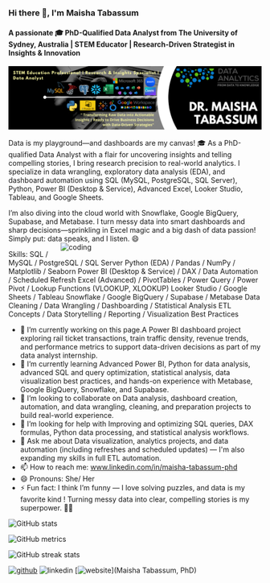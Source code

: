### Hi there 👋, I'm Maisha Tabassum
#### A passionate 🎓 PhD-Qualified Data Analyst from The University of Sydney, Australia | STEM Educator | Research-Driven Strategist in Insights & Innovation
![A passionate 🎓 PhD-Qualified Data Analyst from The University of Sydney, Australia | STEM Educator | Research-Driven Strategist in Insights & Innovation](https://github.com/Dr-MTabassum/Dr-MTabassum/blob/main/cover_link.png)
 

Data is my playground—and dashboards are my canvas! 🎓 As a PhD-qualified Data Analyst with a flair for uncovering insights and telling compelling stories, I bring research precision to real-world analytics. I specialize in data wrangling, exploratory data analysis (EDA), and dashboard automation using SQL (MySQL, PostgreSQL, SQL Server), Python, Power BI (Desktop & Service), Advanced Excel, Looker Studio, Tableau, and Google Sheets.

I’m also diving into the cloud world with Snowflake, Google BigQuery, Supabase, and Metabase. I turn messy data into smart dashboards and sharp decisions—sprinkling in Excel magic and a big dash of data passion! Simply put: data speaks, and I listen. 😄
<img align="right" alt="coding" width="400" src="https://miro.medium.com/v2/resize:fit:944/0*F4t8-xz-b98ZcvEH.gif">

Skills: SQL / MySQL / PostgreSQL / SQL Server Python (EDA) / Pandas / NumPy / Matplotlib / Seaborn Power BI (Desktop & Service) / DAX / Data Automation / Scheduled Refresh Excel (Advanced) / PivotTables / Power Query / Power Pivot / Lookup Functions (VLOOKUP, XLOOKUP) Looker Studio / Google Sheets / Tableau Snowflake / Google BigQuery / Supabase / Metabase Data Cleaning / Data Wrangling / Dashboarding / Statistical Analysis ETL Concepts / Data Storytelling / Reporting / Visualization Best Practices

- 🔭 I’m currently working on this page.A Power BI dashboard project exploring rail ticket transactions, train traffic density, revenue trends, and performance metrics to support data-driven decisions as part of my data analyst internship. 
- 🌱 I’m currently learning Advanced Power BI, Python for data analysis, advanced SQL and query optimization, statistical analysis, data visualization best practices, and hands-on experience with Metabase, Google BigQuery, Snowflake, and Supabase. 
- 👯 I’m looking to collaborate on Data analysis, dashboard creation, automation, and data wrangling, cleaning, and preparation projects to build real-world experience. 
- 🤔 I’m looking for help with Improving and optimizing SQL queries, DAX formulas, Python data processing, and statistical analysis workflows. 
- 💬 Ask me about Data visualization, analytics projects, and data automation (including refreshes and scheduled updates) — I'm also expanding my skills in full ETL automation. 
- 📫 How to reach me: www.linkedin.com/in/maisha-tabassum-phd 
- 😄 Pronouns: She/ Her 
- ⚡ Fun fact: I think I’m funny — I love solving puzzles, and data is my favorite kind ! Turning messy data into clear, compelling stories is my superpower. 💃😄 


![GitHub stats](https://github-readme-stats.vercel.app/api?username=Dr-MTabassum&show_icons=true&count_private=true)  

![GitHub metrics](https://metrics.lecoq.io/Dr-MTabassum)  

![GitHub streak stats](https://streak-stats.demolab.com/?user=Dr-MTabassum)  

[<img src='https://cdn.jsdelivr.net/npm/simple-icons@3.0.1/icons/github.svg' alt='github' height='40'>](https://github.com/Dr-MTabassum)  <img src='https://cdn.jsdelivr.net/npm/simple-icons@3.0.1/icons/linkedin.svg' alt='linkedin' height='40'> [<img src='https://cdn.jsdelivr.net/npm/simple-icons@3.0.1/icons/icloud.svg' alt='website' height='40'>](Maisha Tabassum, PhD) 
